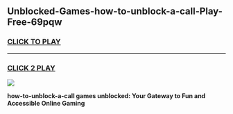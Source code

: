 
## Unblocked-Games-how-to-unblock-a-call-Play-Free-69pqw
<h3>
<a href="https://premium76.site?title=how-to-unblock-a-call&ref=12A">CLICK TO PLAY</a></h3>
<hr>

<h3>
<a href="https://premium76.site?title=how-to-unblock-a-call&ref=12A">CLICK 2 PLAY</a>
  
</h3>

<a href="https://premium76.site?title=how-to-unblock-a-call&ref=12A"><img src="https://clearcache.store/games.png"></a>


**how-to-unblock-a-call games unblocked: Your Gateway to Fun and Accessible Online Gaming**
